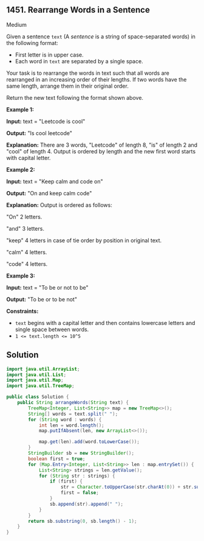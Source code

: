 ## 1451\. Rearrange Words in a Sentence

Medium

Given a sentence `text` (A _sentence_ is a string of space-separated words) in the following format:

*   First letter is in upper case.
*   Each word in `text` are separated by a single space.

Your task is to rearrange the words in text such that all words are rearranged in an increasing order of their lengths. If two words have the same length, arrange them in their original order.

Return the new text following the format shown above.

**Example 1:**

**Input:** text = "Leetcode is cool"

**Output:** "Is cool leetcode"

**Explanation:** There are 3 words, "Leetcode" of length 8, "is" of length 2 and "cool" of length 4. Output is ordered by length and the new first word starts with capital letter.

**Example 2:**

**Input:** text = "Keep calm and code on"

**Output:** "On and keep calm code"

**Explanation:** Output is ordered as follows: 

"On" 2 letters.

"and" 3 letters. 

"keep" 4 letters in case of tie order by position in original text.

"calm" 4 letters. 

"code" 4 letters.

**Example 3:**

**Input:** text = "To be or not to be"

**Output:** "To be or to be not"

**Constraints:**

*   `text` begins with a capital letter and then contains lowercase letters and single space between words.
*   `1 <= text.length <= 10^5`

## Solution

```java
import java.util.ArrayList;
import java.util.List;
import java.util.Map;
import java.util.TreeMap;

public class Solution {
    public String arrangeWords(String text) {
        TreeMap<Integer, List<String>> map = new TreeMap<>();
        String[] words = text.split(" ");
        for (String word : words) {
            int len = word.length();
            map.putIfAbsent(len, new ArrayList<>());

            map.get(len).add(word.toLowerCase());
        }
        StringBuilder sb = new StringBuilder();
        boolean first = true;
        for (Map.Entry<Integer, List<String>> len : map.entrySet()) {
            List<String> strings = len.getValue();
            for (String str : strings) {
                if (first) {
                    str = Character.toUpperCase(str.charAt(0)) + str.substring(1);
                    first = false;
                }
                sb.append(str).append(" ");
            }
        }
        return sb.substring(0, sb.length() - 1);
    }
}
```